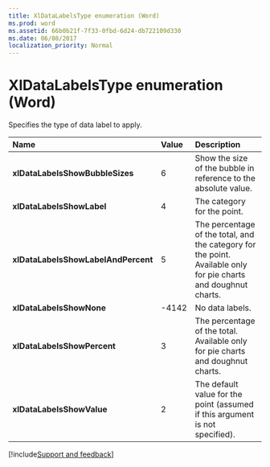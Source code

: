 ```yaml
---
title: XlDataLabelsType enumeration (Word)
ms.prod: word
ms.assetid: 66b0b21f-7f33-0fbd-6d24-db722109d330
ms.date: 06/08/2017
localization_priority: Normal
---
```



# XlDataLabelsType enumeration (Word)

Specifies the type of data label to apply.



|Name|Value|Description|
|:-----|:-----|:-----|
| **xlDataLabelsShowBubbleSizes**|6|Show the size of the bubble in reference to the absolute value.|
| **xlDataLabelsShowLabel**|4|The category for the point.|
| **xlDataLabelsShowLabelAndPercent**|5|The percentage of the total, and the category for the point. Available only for pie charts and doughnut charts.|
| **xlDataLabelsShowNone**|-4142|No data labels.|
| **xlDataLabelsShowPercent**|3|The percentage of the total. Available only for pie charts and doughnut charts.|
| **xlDataLabelsShowValue**|2|The default value for the point (assumed if this argument is not specified).|

[!include[Support and feedback](~/includes/feedback-boilerplate.md)]